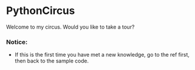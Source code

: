 # PythonCircus

Welcome to my circus. Would you like to take a tour?

### Notice: 
* If this is the first time you have met a new knowledge, go to the ref first, then back to the sample code.
 